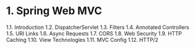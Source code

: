 # 1. Spring Web MVC
1.1. Introduction
1.2. DispatcherServlet
1.3. Filters
1.4. Annotated Controllers
1.5. URI Links
1.6. Async Requests
1.7. CORS
1.8. Web Security
1.9. HTTP Caching
1.10. View Technologies
1.11. MVC Config
1.12. HTTP/2
